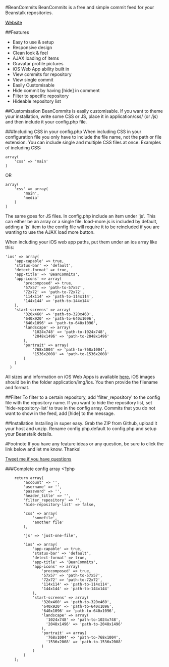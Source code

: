 #BeanCommits
BeanCommits is a free and simple commit feed for your Beanstalk repositories.

[Website](http://beancommits.andrewhathaway.net)

##Features

  - Easy to use & setup
  - Responsive design
  - Clean look & feel
  - AJAX loading of items
  - Gravatar profile pictures
  - iOS Web App ability built in
  - View commits for repository
  - View single commit
  - Easily Customisable
  - Hide commit by having [hide] in comment
  - Filter to specific repository
  - Hideable repository list
  

##Customisation
BeanCommits is easily customisable. If you want to theme your installation, write some CSS or JS, place it in application/css/ (or /js) and then include it your config.php file.

###Including CSS in your config.php
When including CSS in your configuration file you only have to  include the file name, not the path or file extension. You can include single and multiple CSS files at once. Examples of including CSS:
    
    array(
        'css' => 'main'
    )
    
OR
   
    array(
        'css' => array(
            'main',
            'media'
        )
    )

The same goes for JS files. In config.php include an item under 'js'. This can either be an array or a single file. load-more.js is included by default, adding a 'js' item to the config file will require it to be reincluded if you are wanting to use the AJAX load more button.

When including your iOS web app paths, put them under an ios array like this:

    'ios' => array(
        'app-capable' => true,
        'status-bar' => 'default',
        'detect-format' => true,
        'app-title' => 'BeanCommits',
        'app-icons' => array(
            'precomposed' => true,
            '57x57' => 'path-to-57x57',
            '72x72' => 'path-to-72x72',
            '114x114' => 'path-to-114x114',
            '144x144' => 'path-to-144x144'
        ),
        'start-screens' => array(
            '320x460' => 'path-to-320x460',
            '640x920' => 'path-to-640x1096',
            '640x1096' => 'path-to-640x1096',
            'landscape' => array(
                '1024x748' => 'path-to-1024x748',
                '2048x1496' => 'path-to-2048x1496'
            ),
            'portrait' => array(
                '768x1004' => 'path-to-768x1004',
                '1536x2008' => 'path-to-1536x2008'
            )
        )
      )

All sizes and information on iOS Web Apps is available [here.](https://github.com/AndrewHathaway/iOS-Web-App) iOS images should be in the folder application/img/ios. You then provide the filename and format. 

##Filter 
To filter to a certain repository, add 'filter_repository' to the config file with the repository name. If you want to hide the repository list, set 'hide-repository-list' to true in the config array. Commits that you do not want to show in the feed, add [hide] to the message. 
    
##Installation
Installing in super easy. Grab the ZIP from Github, upload it your host and unzip. Rename config.php.default to config.php and setup your Beanstalk details. 

#Footnote
If you have any feature ideas or any question, be sure to click the link below and let me know. Thanks! 

[Tweet me if you have questions](http://twitter.com/andrewhathaway)


###Complete config array
    <?php 

        return array(
            'account' => '',
            'username' => '',
            'password' => '',
            'header_title' => '',
            'filter_repository' => '',
            'hide-repository-list' => false,
            
            'css' => array(
                'somefile',
                'another file'
            ),
            
            'js' => 'just-one-file',

            'ios' => array(
                'app-capable' => true,
                'status-bar' => 'default',
                'detect-format' => true,
                'app-title' => 'BeanCommits',
                'app-icons' => array(
                    'precomposed' => true,
                    '57x57' => 'path-to-57x57',
                    '72x72' => 'path-to-72x72',
                    '114x114' => 'path-to-114x114',
                    '144x144' => 'path-to-144x144'
                ),
                'start-screens' => array(
                    '320x460' => 'path-to-320x460',
                    '640x920' => 'path-to-640x1096',
                    '640x1096' => 'path-to-640x1096',
                    'landscape' => array(
                      '1024x748' => 'path-to-1024x748',
                      '2048x1496' => 'path-to-2048x1496'
                    ),
                    'portrait' => array(
                      '768x1004' => 'path-to-768x1004',
                      '1536x2008' => 'path-to-1536x2008'
                    )
                )
            )
        );
